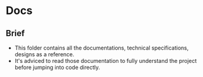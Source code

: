 # Docs

## Brief
* This folder contains all the documentations, technical specifications, designs as a reference.
* It's adviced to read those documentation to fully understand the project before jumping into code directly.
